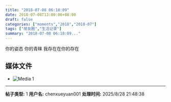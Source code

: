 ```yaml
---
title: "2018-07-08 06:18:09"
date: 2018-07-08T13:00:00+08:00
draft: false
categories: ["moments","2018","2018-07"]
tags: ["朋友圈","生活记录"]
summary: "2018-07-08 06:18:09..."
---
```


你的姿态 你的青睐
我存在在你的存在

## 媒体文件

- ![Media 1](/Moments/photos/2018-07-08/201807080618090.jpg)

---

**帖子类型:** 1
**用户名:** chenxueyuan001
**处理时间:** 2025/8/28 21:48:38